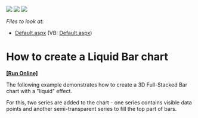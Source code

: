 <!-- default badges list -->
![](https://img.shields.io/endpoint?url=https://codecentral.devexpress.com/api/v1/VersionRange/128573504/10.2.6%2B)
[![](https://img.shields.io/badge/Open_in_DevExpress_Support_Center-FF7200?style=flat-square&logo=DevExpress&logoColor=white)](https://supportcenter.devexpress.com/ticket/details/E3131)
[![](https://img.shields.io/badge/📖_How_to_use_DevExpress_Examples-e9f6fc?style=flat-square)](https://docs.devexpress.com/GeneralInformation/403183)
<!-- default badges end -->
<!-- default file list -->
*Files to look at*:

* [Default.aspx](./CS/WebApplication2/Default.aspx) (VB: [Default.aspx](./VB/WebApplication2/Default.aspx))
<!-- default file list end -->
# How to create a Liquid Bar chart
<!-- run online -->
**[[Run Online]](https://codecentral.devexpress.com/e3131/)**
<!-- run online end -->


<p>The following example demonstrates how to create a 3D Full-Stacked Bar chart with a "liquid" effect.</p><p>For this, two series are added to the chart - one series contains visible data points and another semi-transparent series to fill the top part of bars.</p>

<br/>


